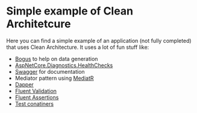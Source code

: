 # Simple example of Clean Architetcure

Here you can find a simple example of an application (not fully completed) that uses Clean Architecture.
It uses a lot of fun stuff like:

- [Bogus](https://github.com/bchavez/Bogus) to help on data generation
- [AspNetCore.Diagnostics.HealthChecks](https://github.com/Xabaril/AspNetCore.Diagnostics.HealthChecks)
- [Swagger](https://github.com/domaindrivendev/Swashbuckle.AspNetCore) for documentation
- Mediator pattern using [MediatR](https://github.com/jbogard/MediatR)
- [Dapper](https://github.com/DapperLib/Dapper)
- [Fluent Validation](https://docs.fluentvalidation.net/en/latest/)
- [Fluent Assertions](https://fluentassertions.com/)
- [Test conatiners](https://dotnet.testcontainers.org/)
